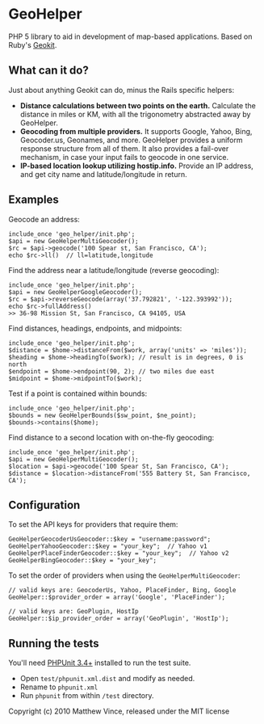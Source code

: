 # GeoHelper

PHP 5 library to aid in development of map-based applications.  Based on Ruby's [Geokit](http://geokit.rubyforge.org/).

## What can it do?

Just about anything Geokit can do, minus the Rails specific helpers:

* **Distance calculations between two points on the earth.** Calculate the distance in miles or KM, with all the trigonometry abstracted away by GeoHelper.
* **Geocoding from multiple providers.** It supports Google, Yahoo, Bing, Geocoder.us, Geonames, and more. GeoHelper provides a uniform response structure from all of them. It also provides a fail-over mechanism, in case your input fails to geocode in one service.
* **IP-based location lookup utilizing hostip.info.** Provide an IP address, and get city name and latitude/longitude in return.

## Examples

Geocode an address:

    include_once 'geo_helper/init.php';
    $api = new GeoHelperMultiGeocoder();
    $rc = $api->geocode('100 Spear st, San Francisco, CA');
    echo $rc->ll()  // ll=latitude,longitude

Find the address near a latitude/longitude (reverse geocoding):

    include_once 'geo_helper/init.php';
    $api = new GeoHelperGoogleGeocoder();
    $rc = $api->reverseGeocode(array('37.792821', '-122.393992'));
    echo $rc->fullAddress()
    >> 36-98 Mission St, San Francisco, CA 94105, USA

Find distances, headings, endpoints, and midpoints:

    include_once 'geo_helper/init.php';
    $distance = $home->distanceFrom($work, array('units' => 'miles'));
    $heading = $home->headingTo($work); // result is in degrees, 0 is north
    $endpoint = $home->endpoint(90, 2); // two miles due east
    $midpoint = $home->midpointTo($work);

Test if a point is contained within bounds:

    include_once 'geo_helper/init.php';
    $bounds = new GeoHelperBounds($sw_point, $ne_point);
    $bounds->contains($home);

Find distance to a second location with on-the-fly geocoding:

    include_once 'geo_helper/init.php';
    $api = new GeoHelperMultiGeocoder();
    $location = $api->geocode('100 Spear St, San Francisco, CA');
    $distance = $location->distanceFrom('555 Battery St, San Francisco, CA');
   

## Configuration

To set the API keys for providers that require them:

    GeoHelperGeocoderUsGeocoder::$key = "username:password";
    GeoHelperYahooGeocoder::$key = "your_key";  // Yahoo v1
    GeoHelperPlaceFinderGeocoder::$key = "your_key";  // Yahoo v2
    GeoHelperBingGeocoder::$key = "your_key";
   
To set the order of providers when using the `GeoHelperMultiGeocoder`:

    // valid keys are: GeocoderUs, Yahoo, PlaceFinder, Bing, Google 
    GeoHelper::$provider_order = array('Google', 'PlaceFinder');
   
    // valid keys are: GeoPlugin, HostIp
    GeoHelper::$ip_provider_order = array('GeoPlugin', 'HostIp');


## Running the tests

You'll need [PHPUnit 3.4+](http://www.phpunit.de/) installed to run the test suite.

* Open `test/phpunit.xml.dist` and modify as needed.
* Rename to `phpunit.xml`
* Run `phpunit` from within `/test` directory.


Copyright (c) 2010 Matthew Vince, released under the MIT license